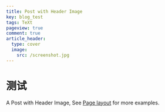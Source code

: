 ```yaml
---
title: Post with Header Image
key: blog_test
tags: TeXt
pageview: true
comment: true
article_header:
  type: cover
  image:
    src: /screenshot.jpg
---
```


# 测试
A Post with Header Image, See [Page layout](https://tianqi.name/jekyll-TeXt-theme/samples.html#page-layout) for more examples.

<!--more-->
